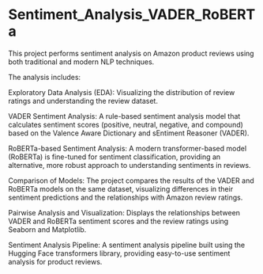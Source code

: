 # Sentiment_Analysis_VADER_RoBERTa
This project performs sentiment analysis on Amazon product reviews using both traditional and modern NLP techniques.


The analysis includes:

Exploratory Data Analysis (EDA): Visualizing the distribution of review ratings and understanding the review dataset.

VADER Sentiment Analysis: A rule-based sentiment analysis model that calculates sentiment scores (positive, neutral, negative, and compound) based on the Valence Aware Dictionary and sEntiment Reasoner (VADER).

RoBERTa-based Sentiment Analysis: A modern transformer-based model (RoBERTa) is fine-tuned for sentiment classification, providing an alternative, more robust approach to understanding sentiments in reviews.

Comparison of Models: The project compares the results of the VADER and RoBERTa models on the same dataset, visualizing differences in their sentiment predictions and the relationships with Amazon review ratings.

Pairwise Analysis and Visualization: Displays the relationships between VADER and RoBERTa sentiment scores and the review ratings using Seaborn and Matplotlib.

Sentiment Analysis Pipeline: A sentiment analysis pipeline built using the Hugging Face transformers library, providing easy-to-use sentiment analysis for product reviews.
